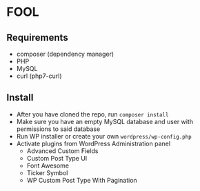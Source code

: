 # FOOL

## Requirements
- composer (dependency manager)
- PHP
- MySQL 
- curl (php7-curl)

## Install
- After you have cloned the repo, run `composer install`
- Make sure you have an empty MySQL database and user with permissions to said database
- Run WP installer or create your own `wordpress/wp-config.php`
- Activate plugins from WordPress Administration panel
  - Advanced Custom Fields
  - Custom Post Type UI
  - Font Awesome
  - Ticker Symbol
  - WP Custom Post Type With Pagination
